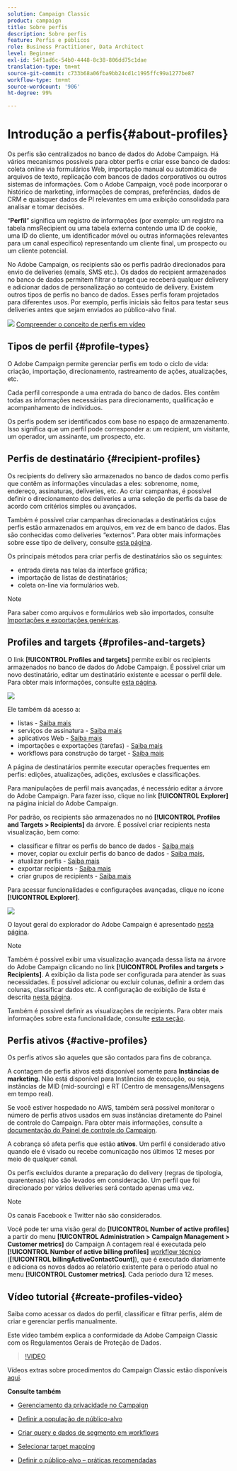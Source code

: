 ```yaml
---
solution: Campaign Classic
product: campaign
title: Sobre perfis
description: Sobre perfis
feature: Perfis e públicos
role: Business Practitioner, Data Architect
level: Beginner
exl-id: 54f1ad6c-54b0-4448-8c38-806dd75c1dae
translation-type: tm+mt
source-git-commit: c733b68a06fba9bb24cd1c1995ffc99a1277be87
workflow-type: tm+mt
source-wordcount: '906'
ht-degree: 99%

---
```


# Introdução a perfis{#about-profiles}

Os perfis são centralizados no banco de dados do Adobe Campaign. Há vários mecanismos possíveis para obter perfis e criar esse banco de dados: coleta online via formulários Web, importação manual ou automática de arquivos de texto, replicação com bancos de dados corporativos ou outros sistemas de informações. Com o Adobe Campaign, você pode incorporar o histórico de marketing, informações de compras, preferências, dados de CRM e quaisquer dados de PI relevantes em uma exibição consolidada para analisar e tomar decisões.

“**Perfil**” significa um registro de informações (por exemplo: um registro na tabela nmsRecipient ou uma tabela externa contendo uma ID de cookie, uma ID do cliente, um identificador móvel ou outras informações relevantes para um canal específico) representando um cliente final, um prospecto ou um cliente potencial.

No Adobe Campaign, os recipients são os perfis padrão direcionados para envio de deliveries (emails, SMS etc.). Os dados do recipient armazenados no banco de dados permitem filtrar o target que receberá qualquer delivery e adicionar dados de personalização ao conteúdo de delivery. Existem outros tipos de perfis no banco de dados. Esses perfis foram projetados para diferentes usos. Por exemplo, perfis iniciais são feitos para testar seus deliveries antes que sejam enviados ao público-alvo final.

![](assets/do-not-localize/how-to-video.png) [Compreender o conceito de perfis em vídeo](#create-profiles-video)

## Tipos de perfil {#profile-types}

O Adobe Campaign permite gerenciar perfis em todo o ciclo de vida: criação, importação, direcionamento, rastreamento de ações, atualizações, etc.

Cada perfil corresponde a uma entrada do banco de dados. Eles contêm todas as informações necessárias para direcionamento, qualificação e acompanhamento de indivíduos.

Os perfis podem ser identificados com base no espaço de armazenamento. Isso significa que um perfil pode corresponder a: um recipient, um visitante, um operador, um assinante, um prospecto, etc.

## Perfis de destinatário {#recipient-profiles}

Os recipients do delivery são armazenados no banco de dados como perfis que contêm as informações vinculadas a eles: sobrenome, nome, endereço, assinaturas, deliveries, etc. Ao criar campanhas, é possível definir o direcionamento dos deliveries a uma seleção de perfis da base de acordo com critérios simples ou avançados.

Também é possível criar campanhas direcionadas a destinatários cujos perfis estão armazenados em arquivos, em vez de em banco de dados. Elas são conhecidas como deliveries “externos”. Para obter mais informações sobre esse tipo de delivery, consulte [esta página](../../delivery/using/steps-defining-the-target-population.md#selecting-external-recipients).

Os principais métodos para criar perfis de destinatários são os seguintes:

* entrada direta nas telas da interface gráfica;
* importação de listas de destinatários;
* coleta on-line via formulários web.

>[!NOTE]
>
>Para saber como arquivos e formulários web são importados, consulte [Importações e exportações genéricas](../../platform/using/get-started-data-import-export.md).

## Profiles and targets {#profiles-and-targets}

O link **[!UICONTROL Profiles and targets]** permite exibir os recipients armazenados no banco de dados do Adobe Campaign. É possível criar um novo destinatário, editar um destinatário existente e acessar o perfil dele. Para obter mais informações, consulte [esta página](../../platform/using/editing-a-profile.md).

![](assets/d_ncs_user_interface_target_link.png)

Ele também dá acesso a:

* listas - [Saiba mais](../../platform/using/creating-and-managing-lists.md)
* serviços de assinatura - [Saiba mais](../../delivery/using/managing-subscriptions.md)
* aplicativos Web - [Saiba mais](../../web/using/about-web-applications.md)
* importações e exportações (tarefas) - [Saiba mais](../../platform/using/about-generic-imports-exports.md)
* workflows para construção do target - [Saiba mais](../../workflow/using/building-a-workflow.md#implementation-steps-)

A página de destinatários permite executar operações frequentes em perfis: edições, atualizações, adições, exclusões e classificações.

Para manipulações de perfil mais avançadas, é necessário editar a árvore do Adobe Campaign. Para fazer isso, clique no link **[!UICONTROL Explorer]** na página inicial do Adobe Campaign.

Por padrão, os recipients são armazenados no nó **[!UICONTROL Profiles and Targets > Recipients]** da árvore. É possível criar recipients nesta visualização, bem como:

* classificar e filtrar os perfis do banco de dados - [Saiba mais](../../platform/using/filtering-options.md)
* mover, copiar ou excluir perfis do banco de dados - [Saiba mais](../../platform/using/managing-profiles.md),
* atualizar perfis - [Saiba mais](../../platform/using/updating-data.md)
* exportar recipients - [Saiba mais](../../platform/using/exporting-and-importing-profiles.md)
* criar grupos de recipients - [Saiba mais](../../platform/using/creating-and-managing-lists.md)

Para acessar funcionalidades e configurações avançadas, clique no ícone **[!UICONTROL Explorer]**.

![](assets/d_ncs_user_interface01.png)

O layout geral do explorador do Adobe Campaign é apresentado [nesta página](../../platform/using/adobe-campaign-explorer.md).

>[!NOTE]
>
>Também é possível exibir uma visualização avançada dessa lista na árvore do Adobe Campaign clicando no link **[!UICONTROL Profiles and targets > Recipients]**. A exibição da lista pode ser configurada para atender às suas necessidades. É possível adicionar ou excluir colunas, definir a ordem das colunas, classificar dados etc. A configuração de exibição de lista é descrita [nesta página](../../platform/using/adobe-campaign-ui-lists.md).
>
>Também é possível definir as visualizações de recipients. Para obter mais informações sobre esta funcionalidade, consulte [esta seção](../../platform/using/access-management-folders.md).

## Perfis ativos {#active-profiles}

Os perfis ativos são aqueles que são contados para fins de cobrança.

A contagem de perfis ativos está disponível somente para **Instâncias de marketing**. Não está disponível para Instâncias de execução, ou seja, instâncias de MID (mid-sourcing) e RT (Centro de mensagens/Mensagens em tempo real).

Se você estiver hospedado no AWS, também será possível monitorar o número de perfis ativos usados em suas instâncias diretamente do Painel de controle do Campaign. Para obter mais informações, consulte a [documentação do Painel de controle do Campaign](https://experienceleague.adobe.com/docs/control-panel/using/performance-monitoring/active-profiles-monitoring.html).

A cobrança só afeta perfis que estão **ativos**. Um perfil é considerado ativo quando ele é visado ou recebe comunicação nos últimos 12 meses por meio de qualquer canal.

Os perfis excluídos durante a preparação do delivery (regras de tipologia, quarentenas) não são levados em consideração. Um perfil que foi direcionado por vários deliveries será contado apenas uma vez.

>[!NOTE]
>
>Os canais Facebook e Twitter não são considerados.

Você pode ter uma visão geral do **[!UICONTROL Number of active profiles]** a partir do menu **[!UICONTROL Administration > Campaign Management > Customer metrics]** do Campaign A contagem real é executada pelo **[!UICONTROL Number of active billing profiles]** [workflow técnico](../../workflow/using/about-technical-workflows.md) (**[!UICONTROL billingActiveContactCount]**), que é executado diariamente e adiciona os novos dados ao relatório existente para o período atual no menu **[!UICONTROL Customer metrics]**. Cada período dura 12 meses.

## Vídeo tutorial {#create-profiles-video}

Saiba como acessar os dados do perfil, classificar e filtrar perfis, além de criar e gerenciar perfis manualmente.

Este vídeo também explica a conformidade da Adobe Campaign Classic com os Regulamentos Gerais de Proteção de Dados.

>[!VIDEO](https://video.tv.adobe.com/v/35611?quality=12)

Vídeos extras sobre procedimentos do Campaign Classic estão disponíveis [aqui](https://experienceleague.adobe.com/docs/campaign-classic-learn/tutorials/overview.html?lang=pt-BR).

**Consulte também**

* [Gerenciamento da privacidade no Campaign](https://helpx.adobe.com/br/campaign/kb/acc-privacy.html)

* [Definir a população de público-alvo](../../delivery/using/define-the-right-audience.md)

* [Criar query e dados de segmento em workflows](../../workflow/using/targeting-data.md)

* [Selecionar target mapping](../../delivery/using/selecting-a-target-mapping.md)

* [Definir o público-alvo – práticas recomendadas](../../delivery/using/define-the-right-audience.md)
